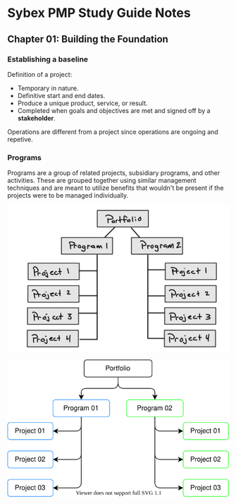 # Sybex PMP Study Guide Notes

## Chapter 01: Building the Foundation

### Establishing a baseline
Definition of a project:
* Temporary in nature.
* Definitive start and end dates.
* Produce a unique product, service, or result.
* Completed when goals and objectives are met and signed off by a **stakeholder**.

Operations are different from a project since operations are ongoing and repetive.

### Programs

Programs are a group of related projects, subsidiary programs, and other activities.
These are grouped together using similar management techniques and are meant to utilize benefits that wouldn't be present if the projects were to be managed individually.  

![Program Tree](./images/portfolio-tree.jpg)

<p align="center">
    <img src=./images/portfolio-program-project-tree.svg>
</p>

